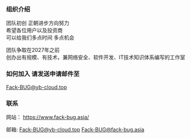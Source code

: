 ### 组织介绍
团队初创 正朝进步方向努力<br/>希望各位用户以及投资商<br/>可以给我们多点时间 多点机会

团队争取在2027年之前<br/>创办出有规模、有技术，兼网络安全、软件开发、IT技术知识体系编写的工作室

### 如何加入 请发送申请邮件至
Fack-BUG@yb-cloud.top

### 联系
网站：
https://www.fack-bug.asia/

邮箱:
Fack-BUG@yb-cloud.top
Fack-BUG@fack-bug.asia
